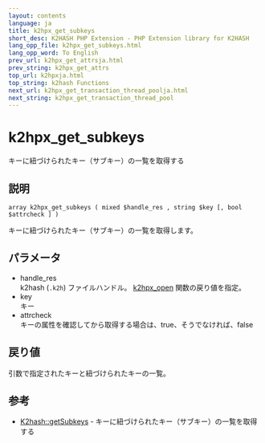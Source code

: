 ```yaml
---
layout: contents
language: ja
title: k2hpx_get_subkeys
short_desc: K2HASH PHP Extension - PHP Extension library for K2HASH
lang_opp_file: k2hpx_get_subkeys.html
lang_opp_word: To English
prev_url: k2hpx_get_attrsja.html
prev_string: k2hpx_get_attrs
top_url: k2hpxja.html
top_string: k2hash Functions
next_url: k2hpx_get_transaction_thread_poolja.html
next_string: k2hpx_get_transaction_thread_pool
---
```


# k2hpx_get_subkeys
キーに紐づけられたキー（サブキー）の一覧を取得する

## 説明

```
array k2hpx_get_subkeys ( mixed $handle_res , string $key [, bool $attrcheck ] )
```

キーに紐づけられたキー（サブキー）の一覧を取得します。 

## パラメータ
- handle_res  
k2hash (`.k2h`) ファイルハンドル。 [k2hpx_open](k2hpx_openja.html) 関数の戻り値を指定。
- key  
キー
- attrcheck  
キーの属性を確認してから取得する場合は、true、そうでなければ、false

## 戻り値
引数で指定されたキーと紐づけられたキーの一覧。 

## 参考
- [K2hash::getSubkeys](k2h_getsubkeysja.html) - キーに紐づけられたキー（サブキー）の一覧を取得する
